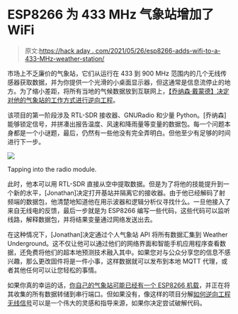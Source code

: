 # ESP8266 为 433 MHz 气象站增加了 WiFi

> 原文:[https://hack aday . com/2021/05/26/esp8266-adds-wifi-to-a-433-MHz-weather-station/](https://hackaday.com/2021/05/26/esp8266-adds-wifi-to-a-433-mhz-weather-station/)

市场上不乏廉价的气象站，它们从运行在 433 到 900 MHz 范围内的几个无线传感器获取数据，并为你提供一个光滑的小桌面显示器，但这通常是信息流停止的地方。为了缩小差距，将所有当地的气候数据放到互联网上，[【乔纳森·戴蒙德】决定对他的气象站的工作方式进行逆向工程](https://www.robopenguins.com/weather-station/)。

该项目的第一阶段涉及 RTL-SDR 接收器、GNURadio 和少量 Python。[乔纳森]能够锁定信号，并拼凑出报告温度、风速和降雨量等变量的数据包。每一个问题本身都是一个小谜题，最后，仍然有一些他没有完全弄明白。但他至少有足够的时间进行下一步。

[![](../Images/05be51be70c4c9fa8de12c87f52fb8e9.png)](https://hackaday.com/wp-content/uploads/2021/05/esp433ws_detail.jpg)

Tapping into the radio module.

此时，他本可以用 RTL-SDR 直接从空中提取数据。但是为了将他的技能提升到一个新的水平，[Jonathan]决定打开基站并隔离它的接收器。由于他已经解码了射频端的数据包，他清楚地知道他在用示波器和逻辑分析仪寻找什么。一旦他接入了来自无线电的反馈，最后一步就是为 ESP8266 编写一些代码，这些代码可以监听线路，解释数据包，并将结果变量通过网络发送出去。

在这种情况下，[Jonathan]决定通过个人气象站 API 将所有数据汇集到 Weather Underground。这不仅让他可以通过他们的网络界面和智能手机应用程序查看数据，还免费将他们的超本地预测技术融入其中。如果您对与公众分享您的信息不感兴趣，那么更改固件将是一件小事，这样数据就可以发布到本地 MQTT 代理，或者其他任何可以让您轻松的事情。

如果你真的幸运的话，[你自己的气象站可能已经有一个 ESP8266 机载](https://hackaday.com/2019/07/27/familiar-parts-make-interfacing-weather-station-easy/)，并正在将其收集的所有数据转储到串行端口。但如果没有，像这样的项目分解[如何逆向工程无线信号](https://hackaday.com/2019/06/04/your-table-is-ready-courtesy-of-hackrf/)可以是一个伟大的灵感和指导来源，如果你决定尝试破解代码。